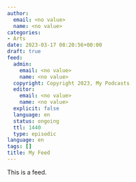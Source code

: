 ```yaml
---
author:
  email: <no value>
  name: <no value>
categories:
- Arts
date: 2023-03-17 08:20:56+00:00
draft: true
feed:
  admin:
    email: <no value>
    name: <no value>
  copyright: Copyright 2023, My Podcasts
  editor:
    email: <no value>
    name: <no value>
  explicit: false
  language: en
  status: ongoing
  ttl: 1440
  type: episodic
language: en
tags: []
title: My Feed
---
```


This is a feed.